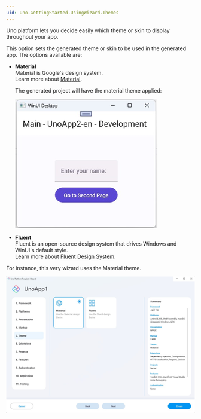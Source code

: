 ```yaml
---
uid: Uno.GettingStarted.UsingWizard.Themes
---
```


Uno platform lets you decide easily which theme or skin to display throughout your app.

This option sets the generated theme or skin to be used in the generated app. The options available are:
    
- **Material**  
    Material is Google's design system.  
    Learn more about [Material](https://material.io/).

    The generated project will have the material theme applied:

    ![A screenshot demonstrating material design in the running app](assets/material.jpg)

- **Fluent**  
    Fluent is an open-source design system that drives Windows and WinUI's default style.  
    Learn more about [Fluent Design System](https://www.microsoft.com/design/fluent/).
  
For instance, this very wizard uses the Material theme.

![](assets/themes.jpg)
